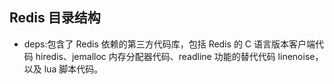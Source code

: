 Redis 目录结构
------------
* deps:包含了 Redis 依赖的第三方代码库，包括 Redis 的 C 语言版本客户端代码 hiredis、jemalloc 内存分配器代码、readline 功能的替代代码 linenoise，以及 lua 脚本代码。